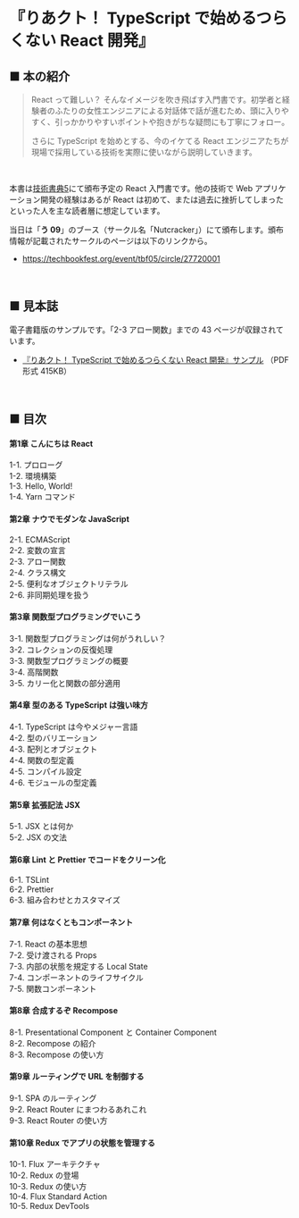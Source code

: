 # 『りあクト！ TypeScript で始めるつらくない React 開発』

## ■ 本の紹介

> React って難しい？ そんなイメージを吹き飛ばす入門書です。初学者と経験者のふたりの女性エンジニアによる対話体で話が進むため、頭に入りやすく、引っかかりやすいポイントや抱きがちな疑問にも丁寧にフォロー。
>
> さらに TypeScript を始めとする、今のイケてる React エンジニアたちが現場で採用している技術を実際に使いながら説明していきます。

<br />

本書は[技術書典5](https://techbookfest.org/event/tbf05)にて頒布予定の React 入門書です。他の技術で Web アプリケーション開発の経験はあるが React は初めて、または過去に挫折してしまったといった人を主な読者層に想定しています。

当日は「**う 09**」のブース（サークル名「Nutcracker」）にて頒布します。頒布情報が記載されたサークルのページは以下のリンクから。

- https://techbookfest.org/event/tbf05/circle/27720001

<br />

## ■ 見本誌

電子書籍版のサンプルです。「2-3 アロー関数」までの 43 ページが収録されています。

- [『りあクト！ TypeScript で始めるつらくない React 開発』サンプル](https://github.com/oukayuka/ReactBeginnersBook/blob/master/SampleBook.pdf) （PDF 形式 415KB）

<br />

## ■ 目次

#### 第1章 こんにちは React

1-1. プロローグ  
1-2. 環境構築  
1-3. Hello, World!  
1-4. Yarn コマンド

#### 第2章 ナウでモダンな JavaScript

2-1. ECMAScript  
2-2. 変数の宣言  
2-3. アロー関数  
2-4. クラス構文  
2-5. 便利なオブジェクトリテラル  
2-6. 非同期処理を扱う

#### 第3章 関数型プログラミングでいこう

3-1. 関数型プログラミングは何がうれしい？  
3-2. コレクションの反復処理  
3-3. 関数型プログラミングの概要  
3-4. 高階関数  
3-5. カリー化と関数の部分適用

#### 第4章 型のある TypeScript は強い味方

4-1. TypeScript は今やメジャー言語  
4-2. 型のバリエーション  
4-3. 配列とオブジェクト  
4-4. 関数の型定義  
4-5. コンパイル設定  
4-6. モジュールの型定義

#### 第5章 拡張記法 JSX

5-1. JSX とは何か  
5-2. JSX の文法

#### 第6章 Lint と Prettier でコードをクリーン化

6-1. TSLint  
6-2. Prettier  
6-3. 組み合わせとカスタマイズ

#### 第7章 何はなくともコンポーネント

7-1. React の基本思想  
7-2. 受け渡される Props  
7-3. 内部の状態を規定する Local State  
7-4. コンポーネントのライフサイクル  
7-5. 関数コンポーネント

#### 第8章 合成するぞ Recompose

8-1. Presentational Component と Container Component  
8-2. Recompose の紹介  
8-3. Recompose の使い方

#### 第9章 ルーティングで URL を制御する

9-1. SPA のルーティング  
9-2. React Router にまつわるあれこれ  
9-3. React Router の使い方

#### 第10章 Redux でアプリの状態を管理する

10-1. Flux アーキテクチャ  
10-2. Redux の登場  
10-3. Redux の使い方  
10-4. Flux Standard Action  
10-5. Redux DevTools
